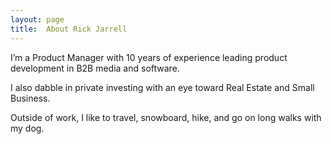 ```yaml
---
layout: page
title:  About Rick Jarrell
---
```


I’m a Product Manager with 10 years of experience leading product development in B2B media and software.

I also dabble in private investing with an eye toward Real Estate and Small Business.

Outside of work, I like to travel, snowboard, hike, and go on long walks with my dog.
